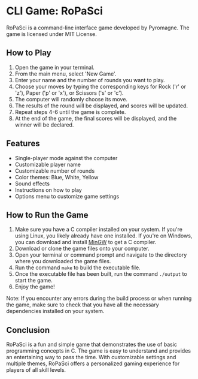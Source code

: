 # CLI Game: RoPaSci 

RoPaSci is a command-line interface game developed by Pyromagne. The game is licensed under MIT License.

## How to Play 

1. Open the game in your terminal. 
2. From the main menu, select 'New Game'. 
3. Enter your name and the number of rounds you want to play. 
4. Choose your moves by typing the corresponding keys for Rock ('r' or 'z'), Paper ('p' or 'x'), or Scissors ('s' or 'c'). 
5. The computer will randomly choose its move.
6. The results of the round will be displayed, and scores will be updated. 
7. Repeat steps 4-6 until the game is complete.
8. At the end of the game, the final scores will be displayed, and the winner will be declared.

## Features 

- Single-player mode against the computer
- Customizable player name
- Customizable number of rounds
- Color themes: Blue, White, Yellow
- Sound effects
- Instructions on how to play
- Options menu to customize game settings

## How to Run the Game

1. Make sure you have a C compiler installed on your system. If you're using Linux, you likely already have one installed. If you're on Windows, you can download and install [MinGW](http://www.mingw.org/) to get a C compiler.
2. Download or clone the game files onto your computer.
3. Open your terminal or command prompt and navigate to the directory where you downloaded the game files.
4. Run the command `make` to build the executable file.
5. Once the executable file has been built, run the command `./output` to start the game.
6. Enjoy the game!

Note: If you encounter any errors during the build process or when running the game, make sure to check that you have all the necessary dependencies installed on your system.

## Conclusion 

RoPaSci is a fun and simple game that demonstrates the use of basic programming concepts in C. The game is easy to understand and provides an entertaining way to pass the time. With customizable settings and multiple themes, RoPaSci offers a personalized gaming experience for players of all skill levels.
